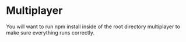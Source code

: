 # Multiplayer
You will want to run npm install inside of the root directory multiplayer to make sure everything runs correctly.